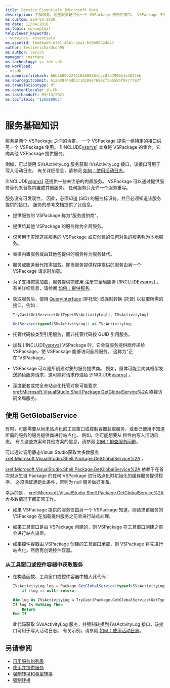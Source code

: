 ```yaml
---
title: Service Essentials |Microsoft Docs
description: 了解服务，这些服务是供另一个 VSPackage 使用的接口。 VSPackage 中的服务可以替代内置或其他服务。
ms.custom: SEO-VS-2020
ms.date: 11/04/2016
ms.topic: conceptual
helpviewer_keywords:
- services, essentials
ms.assetid: fbe84ad9-efe1-48b1-aba3-b50b90424d47
author: leslierichardson95
ms.author: lerich
manager: jmartens
ms.technology: vs-ide-sdk
ms.workload:
- vssdk
ms.openlocfilehash: 66b5689c2212104608361ccc07a799051e4627eb
ms.sourcegitcommit: b12a38744db371d2894769ecf305585f9577792f
ms.translationtype: MT
ms.contentlocale: zh-CN
ms.lasthandoff: 09/13/2021
ms.locfileid: "126600865"
---
```

# <a name="service-essentials"></a>服务基础知识
服务是两个 VSPackage 之间的协定。 一个 VSPackage 提供一组特定的接口供另一个 VSPackage 使用。 [!INCLUDE[vsprvs](../../code-quality/includes/vsprvs_md.md)] 本身是 VSPackage 的集合，它向其他 VSPackage 提供服务。

 例如，可以使用 SVsActivityLog 服务获取 IVsActivityLog 接口，该接口可用于写入活动日志。 有关详细信息，请参阅 [如何：使用活动日志](../../extensibility/how-to-use-the-activity-log.md)。

 [!INCLUDE[vsprvs](../../code-quality/includes/vsprvs_md.md)] 还提供一些未注册的内置服务。 VSPackage 可以通过提供服务替代来替换内置或其他服务。 任何服务只允许一个服务重写。

 服务没有可发现性。 因此，必须知道 (SID) 的服务标识符，并且必须知道该服务提供的接口。 服务的参考文档提供了此信息。

- 提供服务的 VSPackage 称为"服务提供商"。

- 提供给其他 VSPackage 的服务称为全局服务。

- 仅可用于实现这些服务的 VSPackage 或它创建的任何对象的服务称为本地服务。

- 替换内置服务或由其他包提供的服务称为服务替代。

- 服务或服务替代按需加载，即当服务提供程序提供的服务由另一个 VSPackage 请求时加载。

- 为了支持按需加载，服务提供商使用 注册其全局服务 [!INCLUDE[vsprvs](../../code-quality/includes/vsprvs_md.md)] 。 有关详细信息，请参阅 [如何：提供服务](../../extensibility/how-to-provide-a-service.md)。

- 获取服务后，使用 [QueryInterface](/cpp/atl/queryinterface) (非托管) 或强制转换 (托管) 以获取所需的接口，例如：

  ```vb
  TryCast(GetService(GetType(SVsActivityLog)), IVsActivityLog)
  ```

  ```csharp
  GetService(typeof(SVsActivityLog)) as IVsActivityLog;
  ```

- 托管代码按类型引用服务，而非托管代码按 GUID 引用服务。

- 加载 [!INCLUDE[vsprvs](../../code-quality/includes/vsprvs_md.md)] VSPackage 时，它会将服务提供商传递给 VSPackage，使 VSPackage 能够访问全局服务。 这称为"正在"VSPackage。

- VSPackage 可以是所创建对象的服务提供商。 例如，窗体可能会向其框架发送颜色服务请求，这可能将请求传递给 [!INCLUDE[vsprvs](../../code-quality/includes/vsprvs_md.md)] 。

- 深度嵌套或完全未站点化托管对象可能要求 <xref:Microsoft.VisualStudio.Shell.Package.GetGlobalService%2A> 直接访问全局服务。

<a name="how-to-use-getglobalservice"></a>

## <a name="use-getglobalservice"></a>使用 GetGlobalService

有时，可能需要从尚未站点化的工具窗口或控制容器获取服务，或者已使用不知道所需的服务的服务提供商进行站点化。 例如，你可能想要从 控件内写入活动日志。 有关这些方案和其他方案的信息，请参阅 [如何：排查服务问题](../../extensibility/how-to-troubleshoot-services.md)。

可以通过调用静态Visual Studio获取大多数服务 <xref:Microsoft.VisualStudio.Shell.Package.GetGlobalService%2A> 。

<xref:Microsoft.VisualStudio.Shell.Package.GetGlobalService%2A> 依赖于在首次对派生自 Package 的任何 VSPackage 进行站点化时初始化的缓存服务提供程序。 必须保证满足此条件，否则为 null 服务做好准备。

幸运的是， <xref:Microsoft.VisualStudio.Shell.Package.GetGlobalService%2A> 大多数情况下都正常工作。

- 如果 VSPackage 提供的服务仅由另一个 VSPackage 知道，则请求该服务的 VSPackage 在加载提供服务之前会进行站点处理。

- 如果工具窗口是由 VSPackage 创建的，则 VSPackage 在工具窗口创建之前会进行站点设置。

- 如果控件容器由 VSPackage 创建的工具窗口承载，则 VSPackage 将先进行站点化，然后再创建控件容器。

### <a name="to-get-a-service-from-within-a-tool-window-or-control-container"></a>从工具窗口或控件容器中获取服务

- 在构造函数、工具窗口或控件容器中插入此代码：

    ```csharp
    IVsActivityLog log = Package.GetGlobalService(typeof(SVsActivityLog)) as IVsActivityLog;
        if (log == null) return;
    ```

    ```vb
    Dim log As IVsActivityLog = TryCast(Package.GetGlobalService(GetType(SVsActivityLog)), IVsActivityLog)
    If log Is Nothing Then
        Return
    End If
    ```

    此代码获取 SVsActivityLog 服务，并强制转换到 IVsActivityLog 接口，该接口可用于写入活动日志。 有关示例，请参阅 [如何：使用活动日志](../../extensibility/how-to-use-the-activity-log.md)。

## <a name="see-also"></a>另请参阅

- [可用服务的列表](../../extensibility/internals/list-of-available-services.md)
- [使用并提供服务](../../extensibility/using-and-providing-services.md)
- [强制转换和类型转换](/dotnet/csharp/programming-guide/types/casting-and-type-conversions)
- [强制转换](/cpp/cpp/casting)
